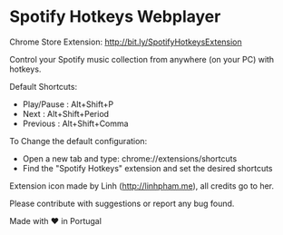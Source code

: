 
# Spotify Hotkeys Webplayer

Chrome Store Extension: http://bit.ly/SpotifyHotkeysExtension

Control your Spotify music collection from anywhere (on your PC) with hotkeys.

Default Shortcuts:

- Play/Pause : Alt+Shift+P
- Next       : Alt+Shift+Period
- Previous   : Alt+Shift+Comma

To Change the default configuration:
- Open a new tab and type: chrome://extensions/shortcuts
- Find the "Spotify Hotkeys" extension and set the desired shortcuts


Extension icon made by Linh (http://linhpham.me), all credits go to her. 

Please contribute with suggestions or report any bug found.


Made with ❤ in Portugal
